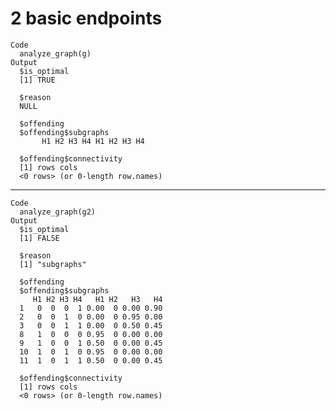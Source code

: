 # 2 basic endpoints

    Code
      analyze_graph(g)
    Output
      $is_optimal
      [1] TRUE
      
      $reason
      NULL
      
      $offending
      $offending$subgraphs
           H1 H2 H3 H4 H1 H2 H3 H4
      
      $offending$connectivity
      [1] rows cols
      <0 rows> (or 0-length row.names)
      
      

---

    Code
      analyze_graph(g2)
    Output
      $is_optimal
      [1] FALSE
      
      $reason
      [1] "subgraphs"
      
      $offending
      $offending$subgraphs
         H1 H2 H3 H4   H1 H2   H3   H4
      1   0  0  0  1 0.00  0 0.00 0.90
      2   0  0  1  0 0.00  0 0.95 0.00
      3   0  0  1  1 0.00  0 0.50 0.45
      8   1  0  0  0 0.95  0 0.00 0.00
      9   1  0  0  1 0.50  0 0.00 0.45
      10  1  0  1  0 0.95  0 0.00 0.00
      11  1  0  1  1 0.50  0 0.00 0.45
      
      $offending$connectivity
      [1] rows cols
      <0 rows> (or 0-length row.names)
      
      

